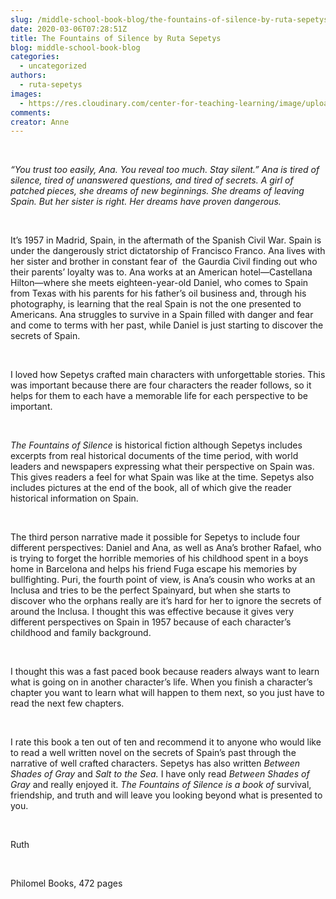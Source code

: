 ```yaml
---
slug: /middle-school-book-blog/the-fountains-of-silence-by-ruta-sepetys
date: 2020-03-06T07:28:51Z
title: The Fountains of Silence by Ruta Sepetys
blog: middle-school-book-blog
categories:
  - uncategorized
authors:
  - ruta-sepetys
images:
  - https://res.cloudinary.com/center-for-teaching-learning/image/upload/v1637513308/The-Fountains-of-Silence.jpg.jpg
comments:
creator: Anne
---
```


<div class="wp-block-image"><figure class="alignleft size-large"/></div>
<!-- /wp:image --><br /><!-- wp:paragraph -->
<p><em>“You trust too easily, Ana. You reveal too much. Stay silent.” Ana is tired of silence, tired of unanswered questions, and tired of secrets. A girl of patched pieces, she dreams of new beginnings. She dreams of</em> <em>leaving Spain. But her sister is right. Her dreams have proven dangerous.</em></p>
<!-- /wp:paragraph --><br /><!-- wp:paragraph -->
<p>It’s 1957 in Madrid, Spain, in the aftermath of the Spanish Civil War. Spain is under the dangerously strict dictatorship of Francisco Franco. Ana lives with her sister and brother in constant fear of  the Gaurdia Civil finding out who their parents’ loyalty was to. Ana works at an American hotel—Castellana Hilton—where she meets eighteen-year-old Daniel, who comes to Spain from Texas with his parents for his father’s oil business and, through his photography, is learning that the real Spain is not the one presented to Americans. Ana struggles to survive in a Spain filled with danger and fear and come to terms with her past, while Daniel is just starting to discover the secrets of Spain.</p>
<!-- /wp:paragraph --><br /><!-- wp:paragraph -->
<p>I loved how Sepetys crafted main characters with unforgettable stories. This was important because there are four characters the reader follows, so it helps for them to each have a memorable life for each perspective to be important. </p>
<!-- /wp:paragraph --><br /><!-- wp:paragraph -->
<p><em>The Fountains of Silence </em>is historical fiction although Sepetys includes excerpts from real historical documents of the time period, with world leaders and newspapers expressing what their perspective on Spain was. This gives readers a feel for what Spain was like at the time. Sepetys also includes pictures at the end of the book, all of which give the reader historical information on Spain. </p>
<!-- /wp:paragraph --><br /><!-- wp:paragraph -->
<p>The third person narrative made it possible for Sepetys to include four different perspectives: Daniel and Ana, as well as Ana’s brother Rafael, who is trying to forget the horrible memories of his childhood spent in a boys home in Barcelona and helps his friend Fuga escape his memories by bullfighting. Puri, the fourth point of view, is Ana’s cousin who works at an Inclusa and tries to be the perfect Spainyard, but when she starts to discover who the orphans really are it’s hard for her to ignore the secrets of around the Inclusa. I thought this was effective because it gives very different perspectives on Spain in 1957 because of each character’s childhood and family background.</p>
<!-- /wp:paragraph --><br /><!-- wp:paragraph -->
<p>I thought this was a fast paced book because readers always want to learn what is going on in another character’s life. When you finish a character’s chapter you want to learn what will happen to them next, so you just have to read the next few chapters.</p>
<!-- /wp:paragraph --><br /><!-- wp:paragraph -->
<p>I rate this book a ten out of ten and recommend it to anyone who would like to read a well written novel on the secrets of Spain’s past through the narrative of well crafted characters. Sepetys has also written <em>Between Shades of Gray </em>and <em>Salt to the Sea. </em>I have only read <em>Between Shades of Gray </em>and really enjoyed it.<em> The Fountains of Silence is a book of </em>survival, friendship, and truth and will leave you looking beyond what is presented to you.</p>
<!-- /wp:paragraph --><br /><!-- wp:paragraph -->
<p>Ruth</p>
<!-- /wp:paragraph --><br /><!-- wp:paragraph -->
<p>Philomel
Books, 472 pages</p>
<!-- /wp:paragraph -->
